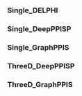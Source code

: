 ### Single_DELPHI

### Single_DeepPPISP

### Single_GraphPPIS

### ThreeD_DeepPPISP

### ThreeD_GraphPPIS
